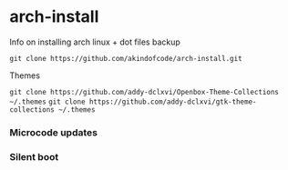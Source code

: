 # arch-install

Info on installing arch linux + dot files backup


`git clone https://github.com/akindofcode/arch-install.git`


Themes

`git clone https://github.com/addy-dclxvi/Openbox-Theme-Collections ~/.themes`
`git clone https://github.com/addy-dclxvi/gtk-theme-collections ~/.themes`

### Microcode updates

### Silent boot
